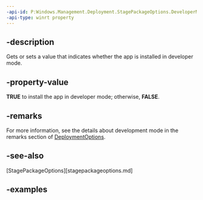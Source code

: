```yaml
---
-api-id: P:Windows.Management.Deployment.StagePackageOptions.DeveloperMode
-api-type: winrt property
---
```


## -description

Gets or sets a value that indicates whether the app is installed in developer mode.

## -property-value

**TRUE** to install the app in developer mode; otherwise, **FALSE**.

## -remarks

For more information, see the details about development mode in the remarks section of [DeploymentOptions](deploymentoptions.md).

## -see-also

[StagePackageOptions][stagepackageoptions.md]

## -examples

